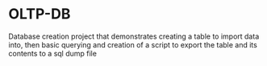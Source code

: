 # OLTP-DB
Database creation project that demonstrates creating a table to import data into, then basic querying and creation of a script to export the table and its contents to a sql dump file

